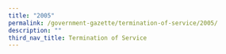 ```yaml
---
title: "2005"
permalink: /government-gazette/termination-of-service/2005/
description: ""
third_nav_title: Termination of Service
---
```

